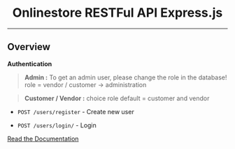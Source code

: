 <div align="center">
<h1>Onlinestore RESTFul API Express.js</h1>
</div>

---

## Overview
**Authentication**
> **Admin :** To get an admin user, please change the role in the database! role = vendor / customer -> administration

> **Customer / Vendor :**  choice role default = customer and vendor

- `POST /users/register` - Create new user

- `POST /users/login/` - Login 


[Read the Documentation](guide/docs.md)